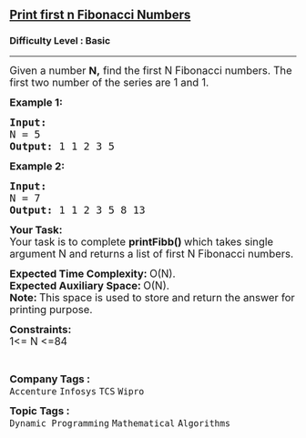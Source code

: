 <h2><a href="https://practice.geeksforgeeks.org/problems/print-first-n-fibonacci-numbers1002/1?utm_source=youtube&utm_medium=collab_striver_ytdescription&utm_campaign=print-first-n-fibonacci-numbers">Print first n Fibonacci Numbers</a></h2><h3>Difficulty Level : Basic</h3><hr><div class="problems_problem_content__Xm_eO"><p><span style="font-size:18px">Given a number <strong>N,</strong> find the first N Fibonacci numbers. The first two number of the series are 1 and 1.</span></p>

<p><strong><span style="font-size:18px">Example 1:</span></strong></p>

<pre><strong><span style="font-size:18px">Input:
</span></strong><span style="font-size:18px">N = 5
<strong>Output: </strong>1 1 2 3 5<strong>
</strong></span></pre>

<p><strong><span style="font-size:18px">Example 2:</span></strong></p>

<pre><strong><span style="font-size:18px">Input:
</span></strong><span style="font-size:18px">N = 7
<strong>Output: </strong>1 1 2 3 5 8 13</span></pre>

<p><strong><span style="font-size:18px">Your Task:</span></strong><br>
<span style="font-size:18px">Your task is to complete <strong>printFibb() </strong>which takes single argument N and&nbsp;returns a list of first N&nbsp;Fibonacci numbers.</span></p>

<p><span style="font-size:18px"><strong>Expected Time Complexity:&nbsp;</strong>O(N).<br>
<strong>Expected Auxiliary Space:&nbsp;</strong>O(N).<br>
<strong>Note:&nbsp;</strong>This space is used to store and return the answer for printing purpose.</span></p>

<p><span style="font-size:18px"><strong>Constraints:</strong></span><br>
<span style="font-size:18px">1&lt;= N &lt;=84</span></p>

<p>&nbsp;</p>
</div><p><span style=font-size:18px><strong>Company Tags : </strong><br><code>Accenture</code>&nbsp;<code>Infosys</code>&nbsp;<code>TCS</code>&nbsp;<code>Wipro</code>&nbsp;<br><p><span style=font-size:18px><strong>Topic Tags : </strong><br><code>Dynamic Programming</code>&nbsp;<code>Mathematical</code>&nbsp;<code>Algorithms</code>&nbsp;